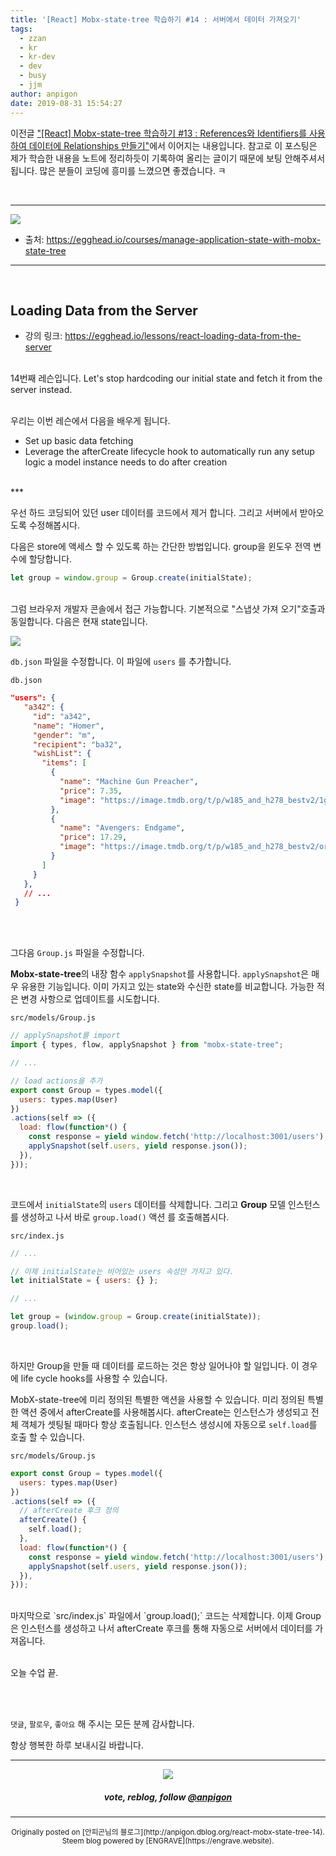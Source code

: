 ```yaml
---
title: '[React] Mobx-state-tree 학습하기 #14 : 서버에서 데이터 가져오기'
tags:
  - zzan
  - kr
  - kr-dev
  - dev
  - busy
  - jjm
author: anpigon
date: 2019-08-31 15:54:27
---
```


이전글 ["\[React\] Mobx-state-tree 학습하기 #13 : References와 Identifiers를 사용하여 데이터에 Relationships 만들기"](/zzan/@anpigon/react-mobx-state-tree-13-references-identifiers-relationships)에서 이어지는 내용입니다. 참고로 이 포스팅은 제가 학습한 내용을 노트에 정리하듯이 기록하여 올리는 글이기 때문에 보팅 안해주셔서 됩니다.  많은 분들이 코딩에 흥미를  느꼈으면 좋겠습니다.  ㅋ

<br>

***

![](https://files.steempeak.com/file/steempeak/anpigon/sYISPibs-E1848CE185A6E18486E185A9E186A820E1848BE185A5E186B9E18482E185B3E186AB20E18483E185B5E1848CE185A1E1848BE185B5E186AB.png)
* 출처: https://egghead.io/courses/manage-application-state-with-mobx-state-tree

***

<br>

## Loading Data from the Server

* 강의 링크: https://egghead.io/lessons/react-loading-data-from-the-server

<br>14번째 레슨입니다. Let's stop hardcoding our initial state and fetch it from the server instead.

<br>우리는 이번 레슨에서 다음을 배우게 됩니다.

- Set up basic data fetching
- Leverage the afterCreate lifecycle hook to automatically run any setup logic a model instance needs to do after creation

<br>
***
<br>

우선 하드 코딩되어 있던 user 데이터를 코드에서 제거 합니다. 그리고 서버에서 받아오도록 수정해봅시다.

다음은 store에 액세스 할 수 있도록 하는 간단한 방법입니다.  group을 윈도우 전역 변수에 할당합니다.

```js
let group = window.group = Group.create(initialState);
```

<br>그럼 브라우저 개발자 콘솔에서 접근 가능합니다. 기본적으로 "스냅샷 가져 오기"호출과 동일합니다. 다음은 현재 state입니다.

![](https://files.steempeak.com/file/steempeak/anpigon/9mCnVAyF-_2019-08-29__7-c60f4804-0667-4427-83e1-e240ae8c2fc9.01.06.png)

`db.json` 파일을 수정합니다. 이 파일에 `users` 를 추가합니다.

`db.json`

 ```json
"users": {
    "a342": {
      "id": "a342",
      "name": "Homer",
      "gender": "m",
      "recipient": "ba32",
      "wishList": {
        "items": [
          {
            "name": "Machine Gun Preacher",
            "price": 7.35,
            "image": "https://image.tmdb.org/t/p/w185_and_h278_bestv2/1gEP9ZC7jpSiuMWNfbOfXTWWF5n.jpg"
          },
          {
            "name": "Avengers: Endgame",
            "price": 17.29,
            "image": "https://image.tmdb.org/t/p/w185_and_h278_bestv2/or06FN3Dka5tukK1e9sl16pB3iy.jpg"
          }
        ]
      }
    },
    // ...
  }
```

<br>
<br>

그다음 `Group.js` 파일을 수정합니다.

**Mobx-state-tree**의 내장 함수 `applySnapshot`를 사용합니다. `applySnapshot`은 매우 유용한 기능입니다. 이미 가지고 있는 state와 수신한 state를 비교합니다. 가능한 적은 변경 사항으로 업데이트를 시도합니다.

`src/models/Group.js`

```js
// applySnapshot를 import
import { types, flow, applySnapshot } from "mobx-state-tree";

// ...

// load actions을 추가
export const Group = types.model({
  users: types.map(User)
})
.actions(self => ({
  load: flow(function*() {
    const response = yield window.fetch('http://localhost:3001/users');
    applySnapshot(self.users, yield response.json());
  }),
}));
```

<br>

코드에서 `initialState`의 `users` 데이터를 삭제합니다. 그리고 **Group** 모델 인스턴스를 생성하고 나서 바로 `group.load()` 액션 를 호출해봅시다.

`src/index.js`

```js
// ...

// 이제 initialState는 비어있는 users 속성만 가지고 있다.
let initialState = { users: {} };

// ...

let group = (window.group = Group.create(initialState));
group.load();
```

<br>

하지만 Group을 만들 때 데이터를 로드하는 것은 항상 일어나야 할 일입니다. 이 경우에 life cycle hooks를 사용할 수 있습니다. 

MobX-state-tree에 미리 정의된 특별한 액션을 사용할 수 있습니다. 미리 정의된 특별한 액션 중에서 afterCreate를 사용해봅시다. afterCreate는 인스턴스가 생성되고 전체 객체가 셋팅될 때마다 항상 호출됩니다. 인스턴스 생성시에 자동으로 `self.load`를 호출 할 수 있습니다.

`src/models/Group.js`

```js
export const Group = types.model({
  users: types.map(User)
})
.actions(self => ({
  // afterCreate 후크 정의
  afterCreate() {
    self.load();
  },
  load: flow(function*() {
    const response = yield window.fetch('http://localhost:3001/users');
    applySnapshot(self.users, yield response.json());
  }),
}));
```

<br>
마지막으로 `src/index.js` 파일에서 `group.load();` 코드는 삭제합니다. 이제 Group은 인스턴스를 생성하고 나서 afterCreate 후크를 통해 자동으로 서버에서 데이터를 가져옵니다.

<br>

<br>오늘 수업 끝.

<br>
<br>

 `댓글`, `팔로우`, `좋아요` 해 주시는 모든 분께 감사합니다.

항상 행복한 하루 보내시길 바랍니다.

*** 

<center><img src='https://steemitimages.com/400x0/https://cdn.steemitimages.com/DQmQmWhMN6zNrLmKJRKhvSScEgWZmpb8zCeE2Gray1krbv6/BC054B6E-6F73-46D0-88E4-C88EB8167037.jpeg'><h5>vote, reblog, follow <a href='https://www.steemzzang.com/@anpigon'>@anpigon</a></h5></center>

 

***
<center><sup>Originally posted on [안피곤님의 블로그](http://anpigon.dblog.org/react-mobx-state-tree-14). Steem blog powered by [ENGRAVE](https://engrave.website).</sup></center>